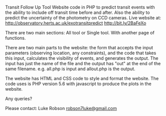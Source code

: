 Transit Follow Up Tool
Website code in PHP to predict transit events with the ability to include off transit time before and after. Also the ability to predict the uncertainty of the photometry on CCD cameras.  Live website at: http://observatory.herts.ac.uk/exotransitpredict
http://bit.ly/2BaFeXo

There are two main sections: All tool or Single tool. With another page of functions.

There are two main parts to the website: the form that accepts the input parameters (observing location, any constraints), and the code that takes this input, calculates the visibility of events, and generates the output. The input has just the name of the file and the output has "out" at the end of the same filename. e.g. all.php is input and allout.php is the output.

The website has HTML and CSS code to style and format the website. The code uses is PHP version 5.6 with javascript to produce the plots in the website.


Any queries?

Please contact:
Luke Robson 
robson7luke@gmail.com

